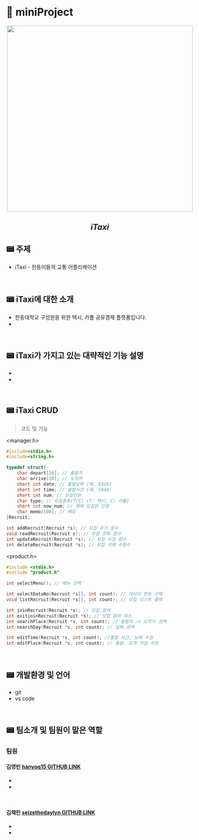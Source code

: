 # 🧊 miniProject

<div align="center"> 

<img src="https://user-images.githubusercontent.com/130302221/236679887-e07f2804-ddea-450a-aee1-2f6a0b3f2dbb.png" height="500" width="500">
 
  ## *iTaxi*  
</div>
  
## 📟 주제
 - iTaxi - 한동이들의 교통 어플리케이션

<br/>

## 📟 iTaxi에 대한 소개
  - 한동대학교 구성원을 위한 택시, 카풀 공유경제 플랫폼입니다.
  - 

<br/>
  
##  📟 iTaxi가 가지고 있는 대략적인 기능 설명
  - 
  - 

<br/>

## 📟 iTaxi CRUD
> 코드 및 기능  
  
<manager.h>
```c
#include<stdio.h>
#include<string.h>

typedef struct{
	char depart[20]; // 출발지
	char arrive[20]; // 도착지
	short int date; // 출발날짜 (예, 0326)
	short int time; // 출발시간 (예, 1940)
	short int num; // 모집인원
	char type; // 모집종류(T/C) (T: 택시, C: 카풀)
	short int now_num; // 현재 모집된 인원
	char memo[100]; // 메모
}Recruit;

int addRecruit(Recruit *s); // 모집 추가 함수
void readRecruit(Recruit s); // 모집 조회 함수
int updateRecruit(Recruit *s); // 모집 수정 함수
int deleteRecruit(Recruit *s); // 모집 삭제 수함수

```
<product.h>
```c
#include <stdio.h>
#include "product.h"

int selectMenu(); // 메뉴 선택

int selectDataNo(Recruit *s[], int count); // 데이터 번호 선택
void listRecruit(Recruit *s[], int count); // 모집 리스트 출력

int joinRecruit(Recruit *s); // 모집 참여
int exitjoinRecruit(Recruit *s); // 모집 참여 취소 
int searchPlace(Recruit *s, int count); // 출발지 -> 도착지 검색
int searchDay(Recruit *s, int count); // 날짜 검색

int editTime(Recruit *s, int count); //출발 시간, 날짜 수정
int editPlace(Recruit *s, int count); // 출발, 도착 지점 수정

```

<br/>

## 📟 개발환경 및 언어
  - git 
  - vs code

<br/>

## 📟 팀소개 및 팀원이 맡은 역할
### 팀원
 #### 김영빈 [hanyoq15 GITHUB LINK](https://github.com/hanyoq15)
  - 
  - 
  
<br/>

#### 김채린 [seizethedaylyn GITHUB LINK](https://github.com/seizethedaylyn)
 - 
 - 

<!--
<p align="center"><img src="" height="" width=""></p>
-->
